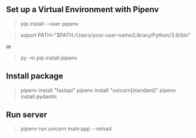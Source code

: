 ## Set up a Virtual Environment with Pipenv

> pip install --user pipenv

> export PATH="$PATH:/Users/your-user-name/Library/Python/3.9/bin"

or

> py -m pip install pipenv

## Install package

> pipenv install "fastapi"
> pipenv install "uvicorn[standard]"
> pipenv install pydantic

## Run server

> pipenv run uvicorn main:app --reload
